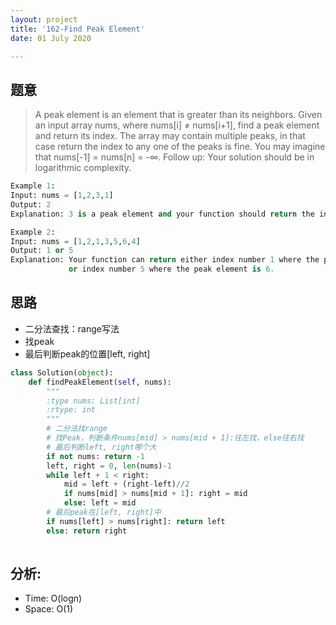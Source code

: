 ```yaml
---
layout: project
title: '162-Find Peak Element'
date: 01 July 2020

---
```

## 题意
> A peak element is an element that is greater than its neighbors.
> Given an input array nums, where nums[i] ≠ nums[i+1], find a peak element and return its index.
> The array may contain multiple peaks, in that case return the index to any one of the peaks is fine.
> You may imagine that nums[-1] = nums[n] = -∞.
> Follow up: Your solution should be in logarithmic complexity.

~~~python
Example 1:
Input: nums = [1,2,3,1]
Output: 2
Explanation: 3 is a peak element and your function should return the index number 2.

Example 2:
Input: nums = [1,2,1,3,5,6,4]
Output: 1 or 5 
Explanation: Your function can return either index number 1 where the peak element is 2, 
             or index number 5 where the peak element is 6.
~~~

## 思路
- 二分法查找：range写法
- 找peak
- 最后判断peak的位置[left, right] 

~~~python
class Solution(object):
    def findPeakElement(self, nums):
        """
        :type nums: List[int]
        :rtype: int
        """
        # 二分法找range
        # 找Peak，判断条件nums[mid] > nums[mid + 1]:往左找，else往右找
        # 最后判断left, right哪个大
        if not nums: return -1
        left, right = 0, len(nums)-1
        while left + 1 < right:
            mid = left + (right-left)//2
            if nums[mid] > nums[mid + 1]: right = mid
            else: left = mid
        # 最后peak在[left, right]中
        if nums[left] > nums[right]: return left
        else: return right
   
~~~

## 分析:
- Time: O(logn) 
- Space: O(1) 
